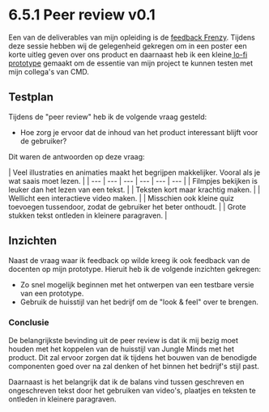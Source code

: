 # 6.5.1 Peer review v0.1

Een van de deliverables van mijn opleiding is de [feedback Frenzy](../deliverables/feedback-frenzy.md). Tijdens deze sessie hebben wij de gelegenheid gekregen om in een poster een korte uitleg geven over ons product en daarnaast heb ik een kleine[ lo-fi prototype](../4.-ontwerpfase/prototype-v0.1.md) gemaakt om de essentie van mijn project te kunnen testen met mijn collega's van CMD. 

## Testplan 

Tijdens de "peer review" heb ik de volgende vraag gesteld: 

* Hoe zorg je ervoor dat de inhoud van het product interessant blijft voor de gebruiker?

Dit waren de antwoorden op deze vraag:

| Veel illustraties en animaties maakt het begrijpen makkelijker. Vooral als je wat saais moet lezen. |
| --- | --- | --- | --- | --- | --- |
| Filmpjes bekijken is leuker dan het lezen van een tekst. |
| Teksten kort maar krachtig maken. |
| Wellicht een interactieve video maken. |
| Misschien ook kleine quiz toevoegen tussendoor, zodat de gebruiker het beter onthoudt.  |
| Grote stukken tekst ontleden in kleinere paragraven. |

## Inzichten

Naast de vraag waar ik feedback op wilde kreeg ik ook feedback van de docenten op mijn prototype. Hieruit heb ik de volgende inzichten gekregen:

* Zo snel mogelijk beginnen met het ontwerpen van een testbare versie van een prototype. 
* Gebruik de huisstijl van het bedrijf om de "look & feel" over te brengen.

### Conclusie

De belangrijkste bevinding uit de peer review is dat ik mij bezig moet houden met het koppelen van de huisstijl van Jungle Minds met het product. Dit zal ervoor zorgen dat ik tijdens het bouwen van de benodigde componenten goed over na zal denken of het binnen het bedrijf's stijl past. 

Daarnaast is het belangrijk dat ik de balans vind tussen geschreven en ongeschreven tekst door het gebruiken van video's, plaatjes en teksten te ontleden in kleinere paragraven. 

